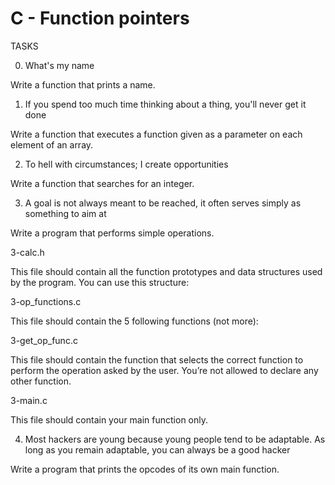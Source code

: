 # C - Function pointers


TASKS

0. What's my name

Write a function that prints a name.


1. If you spend too much time thinking about a thing, you'll never get it done

Write a function that executes a function given as a parameter on each element of an array.


2. To hell with circumstances; I create opportunities

Write a function that searches for an integer.


3. A goal is not always meant to be reached, it often serves simply as something to aim at

Write a program that performs simple operations.



3-calc.h

This file should contain all the function prototypes and data structures used by the program. You can use this structure:


3-op_functions.c

This file should contain the 5 following functions (not more):


3-get_op_func.c

This file should contain the function that selects the correct function to perform the operation asked by the user. You’re not allowed to declare any other function.


3-main.c

This file should contain your main function only.


4. Most hackers are young because young people tend to be adaptable. As long as you remain adaptable, you can always be a good hacker

Write a program that prints the opcodes of its own main function.

